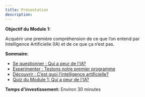 ```yaml
---
title: Présentation
description:
---
```


**Objectif du Module 1:**


Acquérir une première compréhension de ce que l’on entend par Intelligence Artificielle (IA) et de ce que ça n’est pas.

**Sommaire:**

*   [Se questionner : Qui a peur de l'IA?](../1-1-se-questioner-qui-a-peur-de-l-ia/1-1-0-qui-a-peur-de-l-ia.md)
*   [Experimenter : Testons notre premier programme](../1-2-experimenter-testons-notre-premier-programme/1-2-0-tutoriel-testons-notre-premier-programme.md)
*   [Découvrir : C’est quoi l’intelligence artificielle?](../1-3-decouvrir-l-intelligence-artificielle/1-3-0-c-est-quoi-l-intelligence-artificielle.md)
*   [Quiz du  Module 1: Qui a peur de l'IA?](../1-4-quiz-module-1/1-4-0-quiz1-qui-a-peur-de-l-ia.md)


**Temps d'investissement:** Environ 30 minutes
